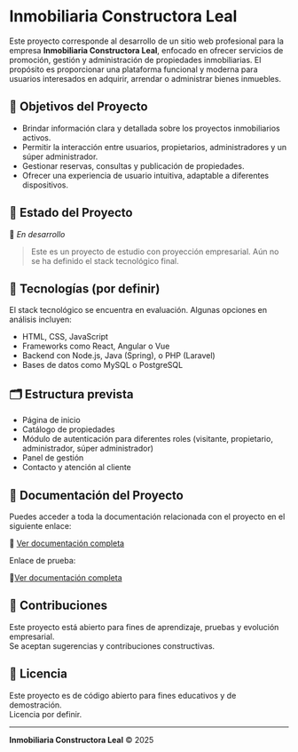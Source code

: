 
# Inmobiliaria Constructora Leal

Este proyecto corresponde al desarrollo de un sitio web profesional para la empresa **Inmobiliaria Constructora Leal**, enfocado en ofrecer servicios de promoción, gestión y administración de propiedades inmobiliarias. El propósito es proporcionar una plataforma funcional y moderna para usuarios interesados en adquirir, arrendar o administrar bienes inmuebles.

## 📌 Objetivos del Proyecto

- Brindar información clara y detallada sobre los proyectos inmobiliarios activos.
- Permitir la interacción entre usuarios, propietarios, administradores y un súper administrador.
- Gestionar reservas, consultas y publicación de propiedades.
- Ofrecer una experiencia de usuario intuitiva, adaptable a diferentes dispositivos.

## 🚧 Estado del Proyecto

🚧 *En desarrollo*  
> Este es un proyecto de estudio con proyección empresarial. Aún no se ha definido el stack tecnológico final.

## 🧰 Tecnologías (por definir)

El stack tecnológico se encuentra en evaluación. Algunas opciones en análisis incluyen:

- HTML, CSS, JavaScript
- Frameworks como React, Angular o Vue
- Backend con Node.js, Java (Spring), o PHP (Laravel)
- Bases de datos como MySQL o PostgreSQL

## 🗂️ Estructura prevista

- Página de inicio
- Catálogo de propiedades
- Módulo de autenticación para diferentes roles (visitante, propietario, administrador, súper administrador)
- Panel de gestión
- Contacto y atención al cliente

## 📄 Documentación del Proyecto

Puedes acceder a toda la documentación relacionada con el proyecto en el siguiente enlace:

🔗 [Ver documentación completa](https://soysena-my.sharepoint.com/:f:/g/personal/jhoan_sdiaz_soy_sena_edu_co/Ekd5lAxdw8tCgZSmEv3G7BUBiwiJbcsVj2r0oACXd0tVEw?e=lIBmqe)

Enlace de prueba: 


🔗[Ver documentación completa](https://soysena-my.sharepoint.com/:f:/g/personal/jesus_asilva_soy_sena_edu_co/EgwTuzuPW0BCjil-5JJKEiUBcVheBUI3MpR3JDUpWPKpVQ?e=jaxxJ2)
 
## 🤝 Contribuciones

Este proyecto está abierto para fines de aprendizaje, pruebas y evolución empresarial.  
Se aceptan sugerencias y contribuciones constructivas.

## 📄 Licencia

Este proyecto es de código abierto para fines educativos y de demostración.  
Licencia por definir.

---

**Inmobiliaria Constructora Leal** © 2025
